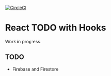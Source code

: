 [![CircleCI](https://circleci.com/gh/w3bdesign/todo-hooks.svg?style=svg)](https://circleci.com/gh/w3bdesign/todo-hooks)

# React TODO with Hooks

Work in progress.

## TODO

- Firebase and Firestore

